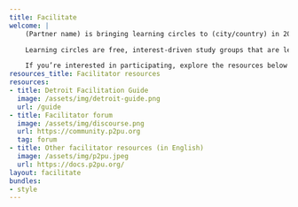 ```yaml
---
title: Facilitate
welcome: |
    (Partner name) is bringing learning circles to (city/country) in 2020! 

    Learning circles are free, interest-driven study groups that are led by a facilitator. The facilitator does not have to be an expert in the subject, so with a little practice and training, anybody can facilitate.

    If you’re interested in participating, explore the resources below and contact us to get involved!
resources_title: Facilitator resources
resources:
- title: Detroit Facilitation Guide
  image: /assets/img/detroit-guide.png
  url: /guide
- title: Facilitator forum
  image: /assets/img/discourse.png
  url: https://community.p2pu.org
  tag: forum
- title: Other facilitator resources (in English)
  image: /assets/img/p2pu.jpeg
  url: https://docs.p2pu.org/
layout: facilitate
bundles:
- style
---
```

